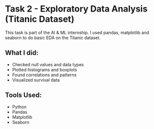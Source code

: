 # Task 2 - Exploratory Data Analysis (Titanic Dataset)

This task is part of the AI & ML internship. I used pandas, matplotlib and seaborn to do basic EDA on the Titanic dataset.

## What I did:
- Checked null values and data types
- Plotted histograms and boxplots
- Found correlations and patterns
- Visualized survival data

## Tools Used:
- Python
- Pandas
- Matplotlib
- Seaborn
